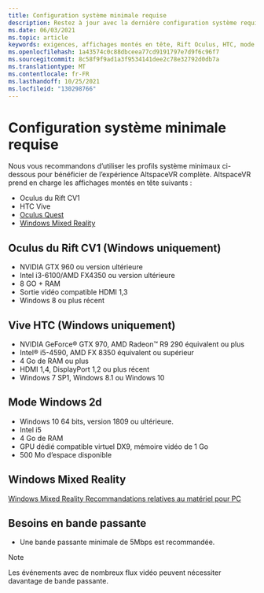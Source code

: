 ```yaml
---
title: Configuration système minimale requise
description: Restez à jour avec la dernière configuration système requise pour AltspaceVR sur les écrans montés en tête, le rift Oculus et les appareils très vives HTC.
ms.date: 06/03/2021
ms.topic: article
keywords: exigences, affichages montés en tête, Rift Oculus, HTC, mode 2D Windows
ms.openlocfilehash: 1a43574c0c88dbceea77cd9191797e7d9f6c96f7
ms.sourcegitcommit: 8c58f9f9ad1a3f9534141dee2c78e32792d0db7a
ms.translationtype: MT
ms.contentlocale: fr-FR
ms.lasthandoff: 10/25/2021
ms.locfileid: "130298766"
---
```

# <a name="minimum-system-requirements"></a>Configuration système minimale requise

Nous vous recommandons d’utiliser les profils système minimaux ci-dessous pour bénéficier de l’expérience AltspaceVR complète. AltspaceVR prend en charge les affichages montés en tête suivants :

* Oculus du Rift CV1
* HTC Vive
* [Oculus Quest](oculus-installation.md)
* [Windows Mixed Reality](wmr-installation.md)

## <a name="oculus-rift-cv1-windows-only"></a>Oculus du Rift CV1 (Windows uniquement)

* NVIDIA GTX 960 ou version ultérieure 
* Intel i3-6100/AMD FX4350 ou version ultérieure 
* 8 GO + RAM 
* Sortie vidéo compatible HDMI 1,3 
* Windows 8 ou plus récent 

## <a name="htc-vive-windows-only"></a>Vive HTC (Windows uniquement)

* NVIDIA GeForce® GTX 970, AMD Radeon™ R9 290 équivalent ou plus
* Intel® i5-4590, AMD FX 8350 équivalent ou supérieur   
* 4 Go de RAM ou plus
* HDMI 1,4, DisplayPort 1,2 ou plus récent
* Windows 7 SP1, Windows 8.1 ou Windows 10

## <a name="windows-2d-mode"></a>Mode Windows 2d

* Windows 10 64 bits, version 1809 ou ultérieure.
* Intel i5
* 4 Go de RAM
* GPU dédié compatible virtuel DX9, mémoire vidéo de 1 Go
* 500 Mo d’espace disponible 

## <a name="windows-mixed-reality"></a>Windows Mixed Reality

[Windows Mixed Reality Recommandations relatives au matériel pour PC](https://docs.microsoft.com/windows/mixed-reality/enthusiast-guide/windows-mixed-reality-minimum-pc-hardware-compatibility-guidelines)

## <a name="bandwidth-requirements"></a>Besoins en bande passante

* Une bande passante minimale de 5Mbps est recommandée.

> [!NOTE]
> Les événements avec de nombreux flux vidéo peuvent nécessiter davantage de bande passante.

<!-- test1 101921 -->